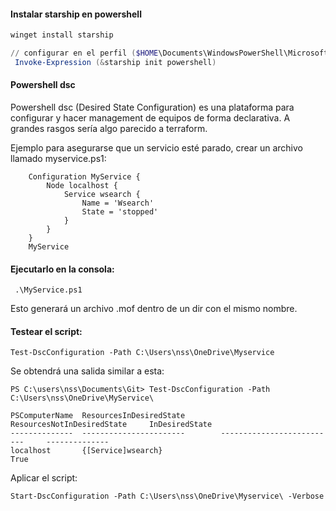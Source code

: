 #### Instalar starship en powershell
```powershell
winget install starship

// configurar en el perfil ($HOME\Documents\WindowsPowerShell\Microsoft.PowerShell_profile.ps1)
 Invoke-Expression (&starship init powershell)

```


#### Powershell dsc 

Powershell dsc (Desired State Configuration) es una plataforma para configurar y hacer management de equipos de forma declarativa. A grandes rasgos sería algo parecido a terraform.


Ejemplo para asegurarse que un servicio esté parado, crear un archivo llamado myservice.ps1:

```
    Configuration MyService {
        Node localhost {
            Service wsearch {
                Name = 'Wsearch'
                State = 'stopped'
            }
        }
    }
    MyService
```
#### Ejecutarlo en la consola:

     .\MyService.ps1

Esto generará un archivo .mof dentro de un dir con el mismo nombre.

#### Testear el script:

    Test-DscConfiguration -Path C:\Users\nss\OneDrive\Myservice    

Se obtendrá una salida similar a esta:

    PS C:\users\nss\Documents\Git> Test-DscConfiguration -Path C:\Users\nss\OneDrive\MyService\

    PSComputerName  ResourcesInDesiredState        ResourcesNotInDesiredState     InDesiredState
    --------------  -----------------------        --------------------------     --------------
    localhost       {[Service]wsearch}                                            True

Aplicar el script:

    Start-DscConfiguration -Path C:\Users\nss\OneDrive\Myservice\ -Verbose

